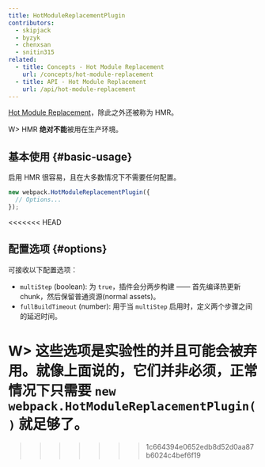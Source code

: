 ```yaml
---
title: HotModuleReplacementPlugin
contributors:
  - skipjack
  - byzyk
  - chenxsan
  - snitin315
related:
  - title: Concepts - Hot Module Replacement
    url: /concepts/hot-module-replacement
  - title: API - Hot Module Replacement
    url: /api/hot-module-replacement
---
```


 [Hot Module Replacement](/concepts/hot-module-replacement)，除此之外还被称为 HMR。

W> HMR **绝对不能**被用在生产环境。


## 基本使用 {#basic-usage}

启用 HMR 很容易，且在大多数情况下不需要任何配置。

``` javascript
new webpack.HotModuleReplacementPlugin({
  // Options...
});
```
<<<<<<< HEAD


## 配置选项 {#options}

可接收以下配置选项：

- `multiStep` (boolean): 为 `true`，插件会分两步构建 —— 首先编译热更新 chunk，然后保留普通资源(normal assets)。
- `fullBuildTimeout` (number): 用于当 `multiStep` 启用时，定义两个步骤之间的延迟时间。

W> 这些选项是实验性的并且可能会被弃用。就像上面说的，它们并非必须，正常情况下只需要 `new webpack.HotModuleReplacementPlugin()` 就足够了。
=======
>>>>>>> 1c664394e0652edb8d52d0aa87b6024c4bef6f19
